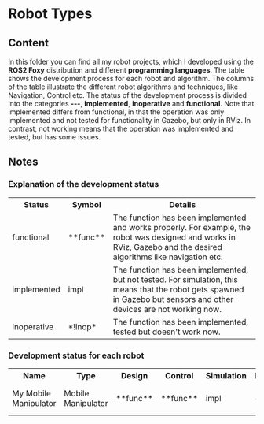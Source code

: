 # Robot Types

## Content
In this folder you can find all my robot projects, which I developed using the **ROS2 Foxy** distribution and different **programming languages**. The table shows the development process for each robot and algorithm. The columns of the table illustrate the different robot algorithms and techniques, like Navigation, Control etc. The status of the development process is divided into the categories **---**, **implemented**, **inoperative** and **functional**. Note that implemented differs from functional, in that the operation was only implemented and not tested for functionality in Gazebo, but only in RViz. In contrast, not working means that the operation was implemented and tested, but has some issues.

## Notes

### Explanation of the development status 
<table>
    <tr>
        <th>Status</th>
        <th>Symbol</th>
        <th>Details</th>
    </tr>
    <tr>
        <td>functional</td>
        <td>**func**</td>
        <td>The function has been implemented and works properly. For example, the robot was designed and works in RViz, Gazebo and the desired algorithms like navigation etc.</td>
    </tr>
    <tr>
        <td>implemented</td>
        <td>impl</td>
        <td>The function has been implemented, but not tested. For simulation, this means that the robot gets spawned in Gazebo but sensors and other devices are not working now.</td>
    </tr>
    <tr>
        <td>inoperative</td>
        <td>*!inop*</td>
        <td>The function has been implemented, tested but doesn't work now.</td>
    </tr>
</table>

### Development status for each robot
<table>
    <tr>
        <th>Name</th>
        <th>Type</th>
        <th>Design</th>
        <th>Control</th>
        <th>Simulation</th>
        <th>Navigation</th>
        <th>Manipulation</th>
        <th>Vision</th>
        <th>AI</th>
    </tr>
    <tr>
        <td>My Mobile Manipulator</td>
        <td>Mobile Manipulator</td>
        <td>**func**</td>
        <td>**func**</td>
        <td>impl</td>
        <td>---</td>
        <td>---</td>
        <td>---</td>
        <td>---</td>
    </tr>
</table>